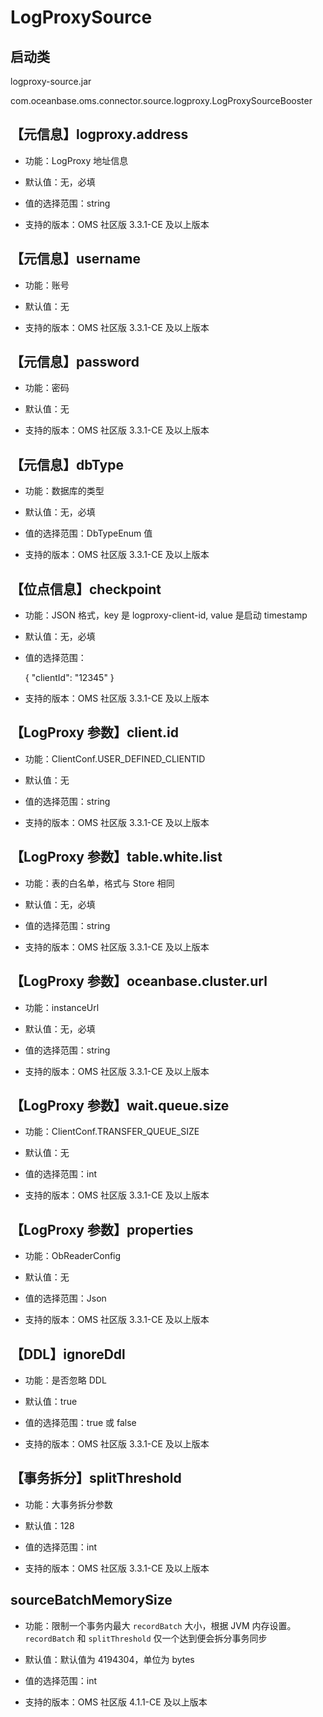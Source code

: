 # LogProxySource

## 启动类

logproxy-source.jar

com.oceanbase.oms.connector.source.logproxy.LogProxySourceBooster

## 【元信息】logproxy.address

* 功能：LogProxy 地址信息

* 默认值：无，必填

* 值的选择范围：string

* 支持的版本：OMS 社区版 3.3.1-CE 及以上版本

## 【元信息】username

* 功能：账号

* 默认值：无

* 支持的版本：OMS 社区版 3.3.1-CE 及以上版本

## 【元信息】password

* 功能：密码

* 默认值：无

* 支持的版本：OMS 社区版 3.3.1-CE 及以上版本

## 【元信息】dbType

* 功能：数据库的类型

* 默认值：无，必填

* 值的选择范围：DbTypeEnum 值

* 支持的版本：OMS 社区版 3.3.1-CE 及以上版本

## 【位点信息】checkpoint

* 功能：JSON 格式，key 是 logproxy-client-id, value 是启动 timestamp

* 默认值：无，必填

* 值的选择范围：

  {
    "clientId": "12345"
  }

* 支持的版本：OMS 社区版 3.3.1-CE 及以上版本

## 【LogProxy 参数】client.id

* 功能：ClientConf.USER_DEFINED_CLIENTID

* 默认值：无

* 值的选择范围：string

* 支持的版本：OMS 社区版 3.3.1-CE 及以上版本

## 【LogProxy 参数】table.white.list

* 功能：表的白名单，格式与 Store 相同

* 默认值：无，必填

* 值的选择范围：string

* 支持的版本：OMS 社区版 3.3.1-CE 及以上版本

## 【LogProxy 参数】oceanbase.cluster.url

* 功能：instanceUrl

* 默认值：无，必填

* 值的选择范围：string

* 支持的版本：OMS 社区版 3.3.1-CE 及以上版本

## 【LogProxy 参数】wait.queue.size

* 功能：ClientConf.TRANSFER_QUEUE_SIZE

* 默认值：无

* 值的选择范围：int

* 支持的版本：OMS 社区版 3.3.1-CE 及以上版本

## 【LogProxy 参数】properties

* 功能：ObReaderConfig

* 默认值：无

* 值的选择范围：Json

* 支持的版本：OMS 社区版 3.3.1-CE 及以上版本

## 【DDL】ignoreDdl

* 功能：是否忽略 DDL

* 默认值：true

* 值的选择范围：true 或 false

* 支持的版本：OMS 社区版 3.3.1-CE 及以上版本

## 【事务拆分】splitThreshold

* 功能：大事务拆分参数

* 默认值：128

* 值的选择范围：int

* 支持的版本：OMS 社区版 3.3.1-CE 及以上版本

## sourceBatchMemorySize

* 功能：限制一个事务内最大 `recordBatch` 大小，根据 JVM 内存设置。`recordBatch` 和 `splitThreshold` 仅一个达到便会拆分事务同步

* 默认值：默认值为 4194304，单位为 bytes

* 值的选择范围：int

* 支持的版本：OMS 社区版 4.1.1-CE 及以上版本

